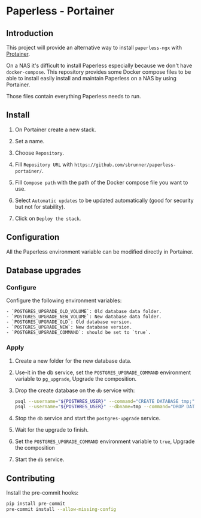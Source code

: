 # Paperless - Portainer

## Introduction

This project will provide an alternative way to install `paperless-ngx` with [Protainer](https://docs.portainer.io).

On a NAS it's difficult to install Paperless especially because we don't have `docker-compose`.
This repository provides some Docker compose files to be able to install easily install and maintain
Paperless on a NAS by using Portainer.

Those files contain everything Paperless needs to run.

## Install

1. On Portainer create a new stack.

2. Set a name.

3. Choose `Repository`.

4. Fill `Repository URL` with `https://github.com/sbrunner/paperless-portainer/`.

5. Fill `Compose path` with the path of the Docker compose file you want to use.

6. Select `Automatic updates` to be updated automatically (good for security but not for stability).

7. Click on `Deploy the stack`.

## Configuration

All the Paperless environment variable can be modified directly in Portainer.

## Database upgrades

### Configure

Configure the following environment variables:

    - `POSTGRES_UPGRADE_OLD_VOLUME`: Old database data folder.
    - `POSTGRES_UPGRADE_NEW_VOLUME`: New database data folder.
    - `POSTGRES_UPGRADE_OLD`: Old database version.
    - `POSTGRES_UPGRADE_NEW`: New database version.
    - `POSTGRES_UPGRADE_COMMAND`: should be set to `true`.

### Apply

1. Create a new folder for the new database data.

2. Use-it in the db service, set the `POSTGRES_UPGRADE_COMMAND` environment variable to `pg_upgrade`, Upgrade the composition.

3. Drop the create database on the `db` service with:

    ```bash
    psql --username="${POSTHRES_USER}" --command="CREATE DATABASE tmp;"
    psql --username="${POSTHRES_USER}" --dbname=tmp --command="DROP DATABASE ${POSTGRES_DB};"
    ```

4. Stop the `db` service and start the `postgres-upgrade` service.

5. Wait for the upgrade to finish.

6. Set the `POSTGRES_UPGRADE_COMMAND` environment variable to `true`, Upgrade the composition

7. Start the `db` service.

## Contributing

Install the pre-commit hooks:

```bash
pip install pre-commit
pre-commit install --allow-missing-config
```
